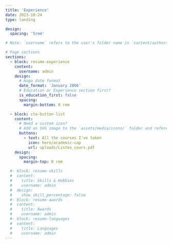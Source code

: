 ```yaml
---
title: 'Experience'
date: 2023-10-24
type: landing

design:
  spacing: '5rem'

# Note: `username` refers to the user's folder name in `content/authors/`

# Page sections
sections:
  - block: resume-experience
    content:
      username: admin
    design:
      # Hugo date format
      date_format: 'January 2006'
      # Education or Experience section first?
      is_education_first: false
      spacing:
        margin-bottom: 0 rem

  - block: cta-button-list
    content:
      # Need a custom icon?
      # Add an SVG image to the `assets/media/icons/` folder and reference it in the `icon` field below
      buttons:
        - text: All the courses I've taken
          icon: hero/academic-cap
          url: uploads/Listes_cours.pdf
    design:
      spacing:
        margin-top: 0 rem

  #- block: resume-skills
  #  content:
  #    title: Skills & Hobbies
  #    username: admin
  #  design:
  #    show_skill_percentage: false
  #- block: resume-awards
  #  content:
  #    title: Awards
  #    username: admin
  #- block: resume-languages
  #  content:
  #    title: Languages
  #    username: admin
---
```

